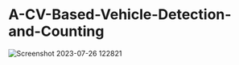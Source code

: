 # A-CV-Based-Vehicle-Detection-and-Counting


![Screenshot 2023-07-26 122821](https://github.com/hsharma700/A-CV-Based-Vehicle-Detection-and-Counting/assets/70624640/55ffd7fd-2ae9-4a38-ad72-11b26ef6cf91)
